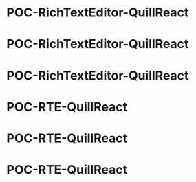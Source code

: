 # POC-RichTextEditor-QuillReact
# POC-RichTextEditor-QuillReact
# POC-RichTextEditor-QuillReact
# POC-RTE-QuillReact
# POC-RTE-QuillReact
# POC-RTE-QuillReact
